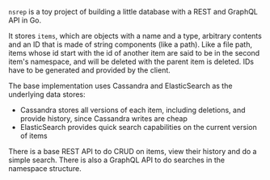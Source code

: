 `nsrep` is a toy project of building a little database with a REST and GraphQL API in Go.

It stores `items`, which are objects with a name and a type, arbitrary contents and an ID that is made of string components (like a path). Like a file path, items whose id start with the id of another item are said to be in the second item's namespace, and will be deleted with the parent item is deleted. IDs have to be generated and provided by the client.

The base implementation uses Cassandra and ElasticSearch as the underlying data stores:
- Cassandra stores all versions of each item, including deletions, and provide history, since Cassandra writes are cheap
- ElasticSearch provides quick search capabilities on the current version of items

There is a base REST API to do CRUD on items, view their history and do a simple search. There is also a GraphQL API to do searches in the namespace structure.